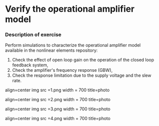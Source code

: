 # Verify the operational amplifier model


### Description of exercise

Perform simulations to characterize the operational amplifier model available in the nonlinear elements repository:

1. Check the effect of open loop gain on the operation of the closed loop feedback system,
2. Check the amplifier's frequency response (GBW),
3. Check the response limitation due to the supply voltage and the slew rate.


<p> align=center
  img src =1.png width = 700 title=photo  
</p>


<p> align=center
  img src =2.png width = 700 title=photo  
</p>


<p> align=center
  img src =3.png width = 700 title=photo  
</p>


<p> align=center
  img src =4.png width = 700 title=photo  
</p>
